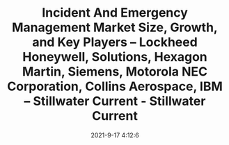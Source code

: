 ---
"title": "Incident And Emergency Management Market Size, Growth, and Key Players – Lockheed Honeywell, Solutions, Hexagon Martin, Siemens, Motorola NEC Corporation, Collins Aerospace, IBM – Stillwater Current - Stillwater Current"
"date": "2021-9-17 4:12:6"
"feed_name": "GOOGLENEWSINDUSTRIAL"
"feed_website": "https://news.google.com/search?q=industrial%2Bincident&hl=en-US&gl=US&ceid=US:en"
"feed_rss": "https://news.google.com/rss/search?q=industrial%2Bincident&hl=en-US&gl=US&ceid=US:en"
"link": "https://www.stillwatercurrent.com/incident-and-emergency-management-market-applications-types-and-future-outlook-report/"
"file": "_posts/2021-1-1-184463d8f5ca383d2db6cf56e2bbb17bec228698.md"
"accident": "0"
"drilling": "0"
"dead": "0"
"injured": "0"
---